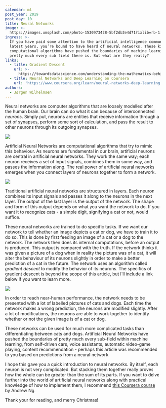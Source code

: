 ```yaml
---
calendar: ml
post_year: 2019
post_day: 10
title: Neural Networks
image: >-
  https://images.unsplash.com/photo-1530973428-5bf2db2e4d71?ixlib=rb-1.2.1&ixid=eyJhcHBfaWQiOjEyMDd9&auto=format&fit=crop&w=2250&q=80
ingress: >-
  If you have paid some attention to the artificial intelligence community the
  latest years, you’re bound to have heard of neural networks. These kinds of
  computational algorithms have pushed the boundaries of machine learning in
  pretty much every sub field there is. But what are they really?
links:
  - title: Gradient Descent
    url: >-
      https://towardsdatascience.com/understanding-the-mathematics-behind-gradient-descent-dde5dc9be06e
  - title: Neural Networks and Deep Learning on Coursera
    url: 'https://www.coursera.org/learn/neural-networks-deep-learning'
authors:
  - Jørgen Wilhelmsen
---
```

Neural networks are computer algorithms that are loosely modelled after the human brain. Our brain can do what it can because of interconnected _neurons_. Simply put, neurons are entities that receive information through a set of synapses, perform some sort of calculation, and pass the result to other neurons through its outgoing synapses.

![](https://i.ibb.co/9tgycJ6/1-e-BMwp-BBbo-AXgqsaww-OKk-Pw.png)

Artificial Neural Networks are computational algorithms that try to mimic this behaviour. As neurons are fundamental in our brain, artificial neurons are central in artificial neural networks. They work the same way; each neuron receives a set of input signals, combines them in some way, and passes the information along. The real power of artificial neural networks emerges when you connect layers of neurons together to form a network.

![](https://i.ibb.co/QpbZYC3/ANN1.jpg)

Traditional artificial neural networks are structured in layers. Each neuron combines its input signals and passes it along to the neurons in the next layer. The output of the last layer is the output of the network. The shape and form of this output depends on what you want the network to do. If you want it to recognize cats - a simple digit, signifying a cat or not, would suffice. 

These neural networks are trained to do specific tasks. If we want our network to tell whether an image depicts a cat or dog, we have to train it to do so. This is done by first feeding an image of a cat or a dog to the network. The network then does its internal computations, before an output is produced. This output is compared with the truth. If the network thinks it was given a picture of a dog when in reality the picture was of a cat, it will alter the behaviour of its neurons slightly in order to make a better prediction of a cat in the future. The network uses an algorithm called _gradient descent_ to modify the behavior of its neurons. The specifics of gradient descent is beyond the scope of this article, but I'll include a link below if you want to learn more. 

![](/assets/ml_10_pic4.gif)

In order to reach near-human performance, the network needs to be presented with a lot of labelled pictures of cats and dogs. Each time the network makes a wrong prediction, the neurons are modified slightly. After a lot of modifications, the neurons are able to work together to identify whether or not the given image is of a cat or dog. 

These networks can be used for much more complicated tasks than differentiating between cats and dogs. Artificial Neural Networks have pushed the boundaries of pretty much every sub-field within machine learning, from self-driven cars, voice assistants, automatic video-game playing, content recommendation - perhaps this article was recommended to you based on predictions from a neural network. 

I hope this gave you a quick introduction to neural networks. By itself, each neuron is not very complicated. But stacking them together really proves how the whole can be greater than the sum of its parts. If you want to delve further into the world of artificial neural networks along with practical knowledge of how to implement them, I recommend [this Coursera course](https://www.coursera.org/learn/neural-networks-deep-learning) by Andrew Ng.

Thank your for reading, and merry Christmas!
